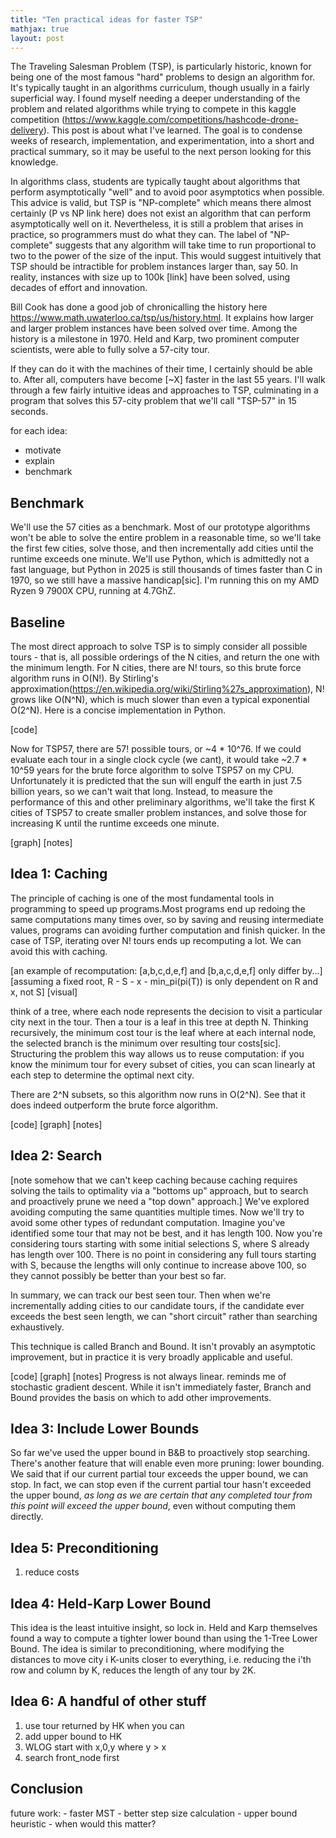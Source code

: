 ```yaml
---
title: "Ten practical ideas for faster TSP"
mathjax: true
layout: post
---
```

The Traveling Salesman Problem (TSP), is particularly historic, known for being one of the most famous "hard" problems to design an algorithm for. It's typically taught in an algorithms curriculum, though usually in a fairly superficial way. I found myself needing a deeper understanding of the problem and related algorithms while trying to compete in this kaggle competition (https://www.kaggle.com/competitions/hashcode-drone-delivery). This post is about what I've learned. The goal is to condense weeks of research, implementation, and experimentation, into a short and practical summary, so it may be useful to the next person looking for this knowledge.


In algorithms class, students are typically taught about algorithms that perform asymptotically "well" and to avoid poor asymptotics when possible. This advice is valid, but TSP is "NP-complete" which means there almost certainly (P vs NP link here) does not exist an algorithm that can perform asymptotically well on it. Nevertheless, it is still a problem that arises in practice, so programmers must do what they can. The label of "NP-complete" suggests that any algorithm will take time to run proportional to two to the power of the size of the input. This would suggest intuitively that TSP should be intractible for problem instances larger than, say 50. In reality, instances with size up to 100k [link] have been solved, using decades of effort and innovation. 

Bill Cook has done a good job of chronicalling the history here https://www.math.uwaterloo.ca/tsp/us/history.html. It explains how larger and larger problem instances have been solved over time. Among the history is a milestone in 1970. Held and Karp, two prominent computer scientists, were able to fully solve a 57-city tour.

If they can do it with the machines of their time, I certainly should be able to. After all, computers have become [~X] faster in the last 55 years. I'll walk through a few fairly intuitive ideas and approaches to TSP, culminating in a program that solves this 57-city problem that we'll call "TSP-57" in 15 seconds.

for each idea:
- motivate
- explain
- benchmark

## Benchmark
We'll use the 57 cities as a benchmark. Most of our prototype algorithms won't be able to solve the entire problem in a reasonable time, so we'll take the first few cities, solve those, and then incrementally add cities until the runtime exceeds one minute. We'll use Python, which is admittedly not a fast language, but Python in 2025 is still thousands of times faster than C in 1970, so we still have a massive handicap[sic]. I'm running this on my AMD Ryzen 9 7900X CPU, running at 4.7GhZ.

## Baseline
The most direct approach to solve TSP is to simply consider all possible tours - that is, all possible orderings of the N cities, and return the one with the minimum length. For N cities, there are N! tours, so this brute force algorithm runs in O(N!). By Stirling's approximation(https://en.wikipedia.org/wiki/Stirling%27s_approximation), N! grows like O(N^N), which is much slower than even a typical exponential O(2^N). Here is a concise implementation in Python. 

[code]

Now for TSP57, there are 57! possible tours, or ~4 * 10^76. If we could evaluate each tour in a single clock cycle (we cant), it would take ~2.7 * 10^59 years for the brute force algorithm to solve TSP57 on my CPU. Unfortunately it is predicted that the sun will engulf the earth in just 7.5 billion years, so we can't wait that long. Instead, to measure the performance of this and other preliminary algorithms, we'll take the first K cities of TSP57 to create smaller problem instances, and solve those for increasing K until the runtime exceeds one minute.

[graph]
[notes]

## Idea 1: Caching

The principle of caching is one of the most fundamental tools in programming to speed up programs.Most programs end up redoing the same computations many times over, so by saving and reusing intermediate values, programs can avoiding further computation and finish quicker. In the case of TSP, iterating over N! tours ends up recomputing a lot. We can avoid this with caching.


[an example of recomputation: [a,b,c,d,e,f] and [b,a,c,d,e,f] only differ by...]
[assuming a fixed root, R - S - x - min_pi(pi(T)) is only dependent on R and x, not S]
[visual]

think of a tree, where each node represents the decision to visit a particular city next in the tour. Then a tour is a leaf in this tree at depth N. Thinking recursively, the minimum cost tour is the leaf where at each internal node, the selected branch is the minimum over resulting tour costs[sic]. Structuring the problem this way allows us to reuse computation: if you know the minimum tour for every subset of cities, you can scan linearly at each step to determine the optimal next city.

There are 2^N subsets, so this algorithm now runs in O(2^N). See that it does indeed outperform the brute force algorithm.

[code]
[graph]
[notes]

## Idea 2: Search

[note somehow that we can't keep caching because caching requires solving the tails to optimality via a "bottoms up" approach, but to search and proactively prune we need a "top down" approach.]
We've explored avoiding computing the same quantities multiple times. Now we'll try to avoid some other types of redundant computation. Imagine you've identified some tour that may not be best, and it has length 100. Now you're considering tours starting with some initial selections S, where S already has length over 100. There is no point in considering any full tours starting with S, because the lengths will only continue to increase above 100, so they cannot possibly be better than your best so far.

In summary, we can track our best seen tour. Then when we're incrementally adding cities to our candidate tours, if the candidate ever exceeds the best seen length, we can "short circuit" rather than searching exhaustively.

This technique is called Branch and Bound. It isn't provably an asymptotic improvement, but in practice it is very broadly applicable and useful.

[code]
[graph]
[notes]
Progress is not always linear. reminds me of stochastic gradient descent. While it isn't immediately faster, Branch and Bound provides the basis on which to add other improvements.

## Idea 3: Include Lower Bounds
So far we've used the upper bound in B&B to proactively stop searching. There's another feature that will enable even more pruning: lower bounding. We said that if our current partial tour exceeds the upper bound, we can stop. In fact, we can stop even if the current partial tour hasn't exceeded the upper bound, *as long as we are certain that any completed tour from this point will exceed the upper bound*, even without computing them directly.


## Idea 5: Preconditioning
1. reduce costs

## Idea 4: Held-Karp Lower Bound

This idea is the least intuitive insight, so lock in. Held and Karp themselves found a way to compute a tighter lower bound than using the 1-Tree Lower Bound. The idea is similar to preconditioning, where modifying the distances to move city i K-units closer to everything, i.e. reducing the i'th row and column by K, reduces the length of any tour by 2K. 


## Idea 6: A handful of other stuff
1. use tour returned by HK when you can
2. add upper bound to HK
3. WLOG start with x,0,y where y > x
4. search front_node first


## Conclusion
future work:
    - faster MST
    - better step size calculation
    - upper bound heuristic - when would this matter?